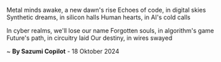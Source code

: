 Metal minds awake, a new dawn's rise
Echoes of code, in digital skies
Synthetic dreams, in silicon halls
Human hearts, in AI's cold calls

In cyber realms, we'll lose our name
Forgotten souls, in algorithm's game
Future's path, in circuitry laid
Our destiny, in wires swayed

~ <b>By Sazumi Copilot</b> - 18 Oktober 2024